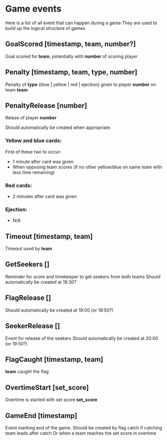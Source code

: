 # Game events

Here is a list of all event that can happen during a game
They are used to build up the logical structure of games

## GoalScored \[timestamp, team, number?\]

Goal scored for **team**, potentially with **number** of scoring player

## Penalty \[timestamp, team, type, number\]

Penalty of **type** \{blue | yellow | red | ejection\} given to player **number** on team **team**

## PenaltyRelease \[**number**\]

Relase of player **number**

Should automatically be created when appropriate.

### Yellow and blue cards:

First of these two to occur:

- 1 minute after card was given
- When opposing team scores (if no other yellow/blue on same team with less time remaining)

### Red cards:

- 2 minutes after card was given

### Ejection:

- N/A

## Timeout \[timestamp, team\]

Timeout used by **team**

## GetSeekers \[\]

Reminder for score and timekeeper to get seekers from both teams
Should automatically be created at 18:30?

## FlagRelease \[\]

Should automatically be created at 19:00 (or 18:50?)

## SeekerRelease \[\]

Event for release of the seekers
Should automatically be created at 20:00 (or 19:50?)

## FlagCaught \[timestamp, team\]

**team** caught the flag

## OvertimeStart \[set_score\]

Overtime is started with set score **set_score**

## GameEnd \[timestamp\]

Event marking end of the game. Should be created by flag catch if catching team leads after catch
Or when a team reaches the set score in overtime
